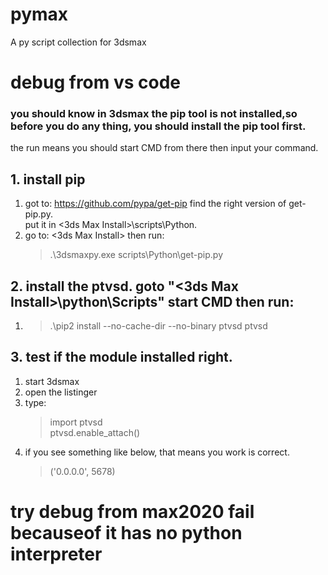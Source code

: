 # pymax
A py script collection for 3dsmax

# debug from vs code
### you should know in 3dsmax the pip tool is not installed,so before you do any thing, you should install the pip tool first.  
the run means you should start CMD from there then input your command.

## 1. install pip
1. got to: https://github.com/pypa/get-pip find the right version of get-pip.py.  
   put it in <3ds Max Install>\scripts\Python\.
2. go to: <3ds Max Install> then run:
    >.\3dsmaxpy.exe scripts\\Python\\get-pip.py
## 2. install the ptvsd. goto "<3ds Max Install>\python\Scripts" start CMD then  run:
1. >.\pip2 install --no-cache-dir --no-binary ptvsd ptvsd
## 3. test if the module installed right. 
1. start 3dsmax
2. open the listinger
3. type:  
   > import ptvsd  
   > ptvsd.enable_attach()
4. if you see something like below, that means you work is correct.
   > ('0.0.0.0', 5678)
# try debug from max2020 fail becauseof it has no python interpreter

